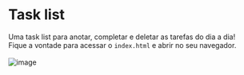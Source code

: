 # Task list
Uma task list para anotar, completar e deletar as tarefas do dia a dia! <br>
Fique a vontade para acessar o `index.html` e abrir no seu navegador. <br>
<br> 
![image](https://user-images.githubusercontent.com/113216494/205067142-901ebbf5-03de-4f6b-87b3-c39e80ae9b08.png)
